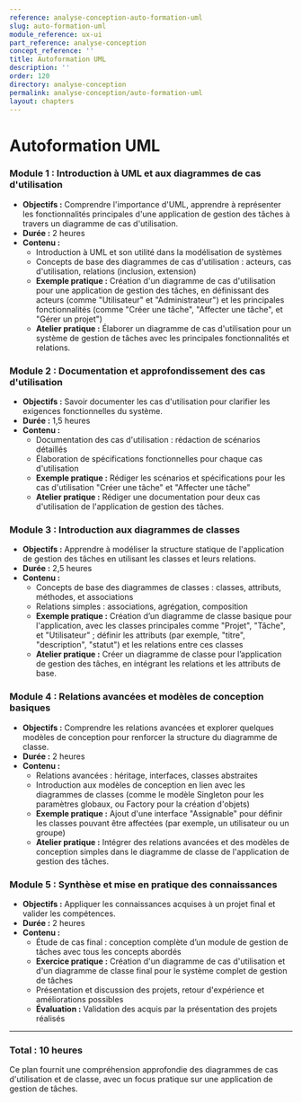 ```yaml
---
reference: analyse-conception-auto-formation-uml
slug: auto-formation-uml
module_reference: ux-ui
part_reference: analyse-conception
concept_reference: ''
title: Autoformation UML
description: ''
order: 120
directory: analyse-conception
permalink: analyse-conception/auto-formation-uml
layout: chapters
---
```


# Autoformation UML

### **Module 1 : Introduction à UML et aux diagrammes de cas d'utilisation**
- **Objectifs :** Comprendre l'importance d'UML, apprendre à représenter les fonctionnalités principales d'une application de gestion des tâches à travers un diagramme de cas d'utilisation.
- **Durée :** 2 heures
- **Contenu :**
  - Introduction à UML et son utilité dans la modélisation de systèmes
  - Concepts de base des diagrammes de cas d'utilisation : acteurs, cas d'utilisation, relations (inclusion, extension)
  - **Exemple pratique :** Création d'un diagramme de cas d'utilisation pour une application de gestion des tâches, en définissant des acteurs (comme "Utilisateur" et "Administrateur") et les principales fonctionnalités (comme "Créer une tâche", "Affecter une tâche", et "Gérer un projet")
  - **Atelier pratique :** Élaborer un diagramme de cas d'utilisation pour un système de gestion de tâches avec les principales fonctionnalités et relations.

### **Module 2 : Documentation et approfondissement des cas d'utilisation**
- **Objectifs :** Savoir documenter les cas d'utilisation pour clarifier les exigences fonctionnelles du système.
- **Durée :** 1,5 heures
- **Contenu :**
  - Documentation des cas d'utilisation : rédaction de scénarios détaillés
  - Élaboration de spécifications fonctionnelles pour chaque cas d'utilisation
  - **Exemple pratique :** Rédiger les scénarios et spécifications pour les cas d'utilisation "Créer une tâche" et "Affecter une tâche"
  - **Atelier pratique :** Rédiger une documentation pour deux cas d'utilisation de l'application de gestion des tâches.

### **Module 3 : Introduction aux diagrammes de classes**
- **Objectifs :** Apprendre à modéliser la structure statique de l'application de gestion des tâches en utilisant les classes et leurs relations.
- **Durée :** 2,5 heures
- **Contenu :**
  - Concepts de base des diagrammes de classes : classes, attributs, méthodes, et associations
  - Relations simples : associations, agrégation, composition
  - **Exemple pratique :** Création d’un diagramme de classe basique pour l'application, avec les classes principales comme "Projet", "Tâche", et "Utilisateur" ; définir les attributs (par exemple, "titre", "description", "statut") et les relations entre ces classes
  - **Atelier pratique :** Créer un diagramme de classe pour l’application de gestion des tâches, en intégrant les relations et les attributs de base.

### **Module 4 : Relations avancées et modèles de conception basiques**
- **Objectifs :** Comprendre les relations avancées et explorer quelques modèles de conception pour renforcer la structure du diagramme de classe.
- **Durée :** 2 heures
- **Contenu :**
  - Relations avancées : héritage, interfaces, classes abstraites
  - Introduction aux modèles de conception en lien avec les diagrammes de classes (comme le modèle Singleton pour les paramètres globaux, ou Factory pour la création d'objets)
  - **Exemple pratique :** Ajout d'une interface "Assignable" pour définir les classes pouvant être affectées (par exemple, un utilisateur ou un groupe)
  - **Atelier pratique :** Intégrer des relations avancées et des modèles de conception simples dans le diagramme de classe de l'application de gestion des tâches.

### **Module 5 : Synthèse et mise en pratique des connaissances**
- **Objectifs :** Appliquer les connaissances acquises à un projet final et valider les compétences.
- **Durée :** 2 heures
- **Contenu :**
  - Étude de cas final : conception complète d’un module de gestion de tâches avec tous les concepts abordés
  - **Exercice pratique :** Création d'un diagramme de cas d'utilisation et d'un diagramme de classe final pour le système complet de gestion de tâches
  - Présentation et discussion des projets, retour d'expérience et améliorations possibles
  - **Évaluation :** Validation des acquis par la présentation des projets réalisés

---

### **Total : 10 heures**

Ce plan fournit une compréhension approfondie des diagrammes de cas d'utilisation et de classe, avec un focus pratique sur une application de gestion de tâches.